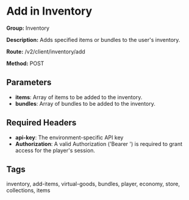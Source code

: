 # Add in Inventory

**Group:** Inventory

**Description:** Adds specified items or bundles to the user's inventory.

**Route:** /v2/client/inventory/add

**Method:** POST

## Parameters

- **items**: Array of items to be added to the inventory.
- **bundles**: Array of bundles to be added to the inventory.

## Required Headers

- **api-key**: The environment-specific API key
- **Authorization**: A valid Authorization ('Bearer <token>') is required to grant access for the player's session.

## Tags

inventory, add-items, virtual-goods, bundles, player, economy, store, collections, items
